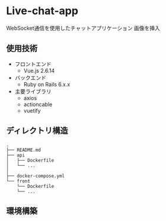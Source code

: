 # Live-chat-app
WebSocket通信を使用したチャットアプリケーション
画像を挿入

## 使用技術
- フロントエンド
    - Vue.js 2.6.14
- バックエンド
    - Ruby on Rails 6.x.x
- 主要ライブラリ
    - axios
    - actioncable
    - vuetify

## ディレクトリ構造
```
.
├── README.md
├── api
│   ├── Dockerfile
│   └── ...
│
├── docker-compose.yml
└── front
    └── Dockerfile
    └── ...
```

## 環境構築

